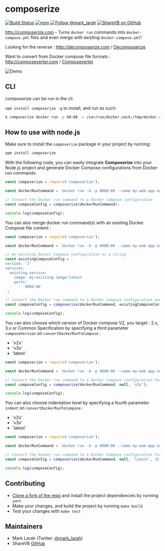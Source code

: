 # composerize

[![Build Status](https://travis-ci.org/magicmark/composerize.svg?branch=master)](https://travis-ci.com/github/magicmark/composerize)
[![npm](https://img.shields.io/npm/v/composerize.svg)](https://www.npmjs.com/package/composerize)
[![Follow @mark_larah](https://img.shields.io/twitter/follow/mark_larah)](https://twitter.com/mark_larah?ref_src=github_composerize)
[![ShareVB on GitHub](https://img.shields.io/badge/ShareVB-100000?logo=github&logoColor=white)](https://github.com/sharevb)
            
http://composerize.com - Turns `docker run` commands into `docker-compose.yml` files and even merge with existing `docker-compose.yml`!

Looking for the reverse : http://decomposerize.com / [Decomposerize](https://github.com/outilslibre/decomposerize)

Want to convert from Docker compose file formats : http://composeverter.com / [Composeverter](https://github.com/outilslibre/composeverter)

![Demo](https://i.imgur.com/GayZj2G.png)

## CLI

composerize can be run in the cli.

`npm install composerize -g` to install, and run as such:

```bash
$ composerize docker run -p 80:80 -v /var/run/docker.sock:/tmp/docker.sock:ro --restart always --log-opt max-size=1g nginx
```


## How to use with node.js

Make sure to install the `composerize` package in your project by running:

```bash
npm install composerize
```

With the following code, you can easily integrate **Composerize** into your Node.js project and generate Docker Compose configurations from Docker run commands.

```javascript
const composerize = require('composerize');

const dockerRunCommand = 'docker run -d -p 8080:80 --name my-web-app nginx:latest';

// Convert the Docker run command to a Docker Compose configuration
const composeConfig = composerize(dockerRunCommand);

console.log(composeConfig);
```

You can also merge docker run command(s) with an existing Docker Compose file content :

```javascript
const composerize = require('composerize');

const dockerRunCommand = 'docker run -d -p 8080:80 --name my-web-app nginx:latest';

// An existing Docker Compose configuration as a string
const existingComposeConfig = `
version: '3'
services:
  existing-service:
    image: my-existing-image:latest
    ports:
      - '8000:80'
`;

// Convert the Docker run command to a Docker Compose configuration and merge with provided docker compose
const composeConfig = composerize(dockerRunCommand, existingComposeConfig);

console.log(composeConfig);
```

You can also choose which version of Docker compose V2, you target : 2.x, 3.x or Common Specification by specifying a third parameter `composeVersion` on `convertDockerRunToCompose` :
- 'v2x'
- 'v3x'
- 'latest'

```javascript
const composerize = require('composerize');

const dockerRunCommand = 'docker run -d -p 8080:80 --name my-web-app nginx:latest';

// Convert the Docker run command to a Docker Compose configuration for 2.x
const composeConfig = composerize(dockerRunCommand, null, 'v2x');

console.log(composeConfig);
```

You can also choose indentation level by specifying a fourth parameter `indent` on `convertDockerRunToCompose` :
- 'v2x'
- 'v3x'
- 'latest'

```javascript
const composerize = require('composerize');

const dockerRunCommand = 'docker run -d -p 8080:80 --name my-web-app nginx:latest';

// Convert the Docker run command to a Docker Compose configuration for 2.x
const composeConfig = composerize(dockerRunCommand, null, 'latest', 2);

console.log(composeConfig);
```

## Contributing

- [Clone a fork of the repo](https://guides.github.com/activities/forking/) and install the project dependencies by running `yarn`
- Make your changes, and build the project by running `make build`
- Test your changes with `make test`

## Maintainers

- Mark Larah (Twitter: [@mark_larah](https://twitter.com/mark_larah))
- ShareVB [GitHub](https://github.com/sharevb)
